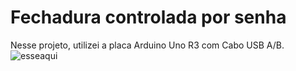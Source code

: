 # Fechadura controlada por senha
Nesse projeto, utilizei a placa Arduino Uno R3 com Cabo USB A/B.
![esseaqui](https://user-images.githubusercontent.com/53986050/62834372-7d154780-bc21-11e9-9ab5-d3bb3b969550.png)
